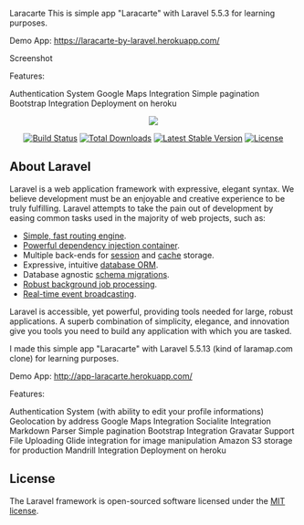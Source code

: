 Laracarte
This is simple app "Laracarte" with Laravel 5.5.3 for learning purposes.

Demo App: https://laracarte-by-laravel.herokuapp.com/

Screenshot

Features:

Authentication System 
Google Maps Integration
Simple pagination
Bootstrap Integration
Deployment on heroku


<p align="center"><img src="https://laravel.com/assets/img/components/logo-laravel.svg"></p>

<p align="center">
<a href="https://travis-ci.org/laravel/framework"><img src="https://travis-ci.org/laravel/framework.svg" alt="Build Status"></a>
<a href="https://packagist.org/packages/laravel/framework"><img src="https://poser.pugx.org/laravel/framework/d/total.svg" alt="Total Downloads"></a>
<a href="https://packagist.org/packages/laravel/framework"><img src="https://poser.pugx.org/laravel/framework/v/stable.svg" alt="Latest Stable Version"></a>
<a href="https://packagist.org/packages/laravel/framework"><img src="https://poser.pugx.org/laravel/framework/license.svg" alt="License"></a>
</p>

## About Laravel

Laravel is a web application framework with expressive, elegant syntax. We believe development must be an enjoyable and creative experience to be truly fulfilling. Laravel attempts to take the pain out of development by easing common tasks used in the majority of web projects, such as:

- [Simple, fast routing engine](https://laravel.com/docs/routing).
- [Powerful dependency injection container](https://laravel.com/docs/container).
- Multiple back-ends for [session](https://laravel.com/docs/session) and [cache](https://laravel.com/docs/cache) storage.
- Expressive, intuitive [database ORM](https://laravel.com/docs/eloquent).
- Database agnostic [schema migrations](https://laravel.com/docs/migrations).
- [Robust background job processing](https://laravel.com/docs/queues).
- [Real-time event broadcasting](https://laravel.com/docs/broadcasting).

Laravel is accessible, yet powerful, providing tools needed for large, robust applications. A superb combination of simplicity, elegance, and innovation give you tools you need to build any application with which you are tasked.

I made this simple app "Laracarte" with Laravel 5.5.13 (kind of laramap.com clone) for learning purposes.

Demo App: http://app-laracarte.herokuapp.com/



Features:

Authentication System (with ability to edit your profile informations)
Geolocation by address
Google Maps Integration
Socialite Integration
Markdown Parser
Simple pagination
Bootstrap Integration
Gravatar Support
File Uploading
Glide integration for image manipulation
Amazon S3 storage for production
Mandrill Integration
Deployment on heroku

## License

The Laravel framework is open-sourced software licensed under the [MIT license](http://opensource.org/licenses/MIT).
